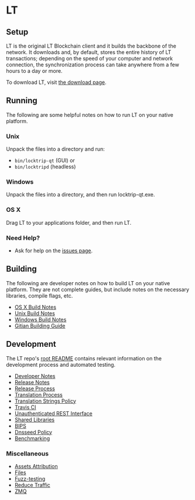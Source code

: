 LT
========

Setup
---------------------
LT is the original LT Blockchain client and it builds the backbone of the network. It downloads and, by default, stores the entire history of LT transactions; depending on the speed of your computer and network connection, the synchronization process can take anywhere from a few hours to a day or more.

To download LT, visit [the download page](https://github.com/LockTrip/Blockchain/releases).

Running
---------------------
The following are some helpful notes on how to run LT on your native platform.

### Unix

Unpack the files into a directory and run:

- `bin/locktrip-qt` (GUI) or
- `bin/locktripd` (headless)

### Windows

Unpack the files into a directory, and then run locktrip-qt.exe.

### OS X

Drag LT to your applications folder, and then run LT.

### Need Help?

<!--* See the documentation at the [Bitcoin Wiki](https://en.bitcoin.it/wiki/Main_Page)-->
<!--for help and more information.-->
* Ask for help on the [issues page](https://github.com/LockTrip/Blockchain/issues).

Building
---------------------
The following are developer notes on how to build LT on your native platform. They are not complete guides, but include notes on the necessary libraries, compile flags, etc.

- [OS X Build Notes](build-osx.md)
- [Unix Build Notes](build-unix.md)
- [Windows Build Notes](build-windows.md)
- [Gitian Building Guide](gitian-building.md)

Development
---------------------
The LT repo's [root README](/README.md) contains relevant information on the development process and automated testing.

- [Developer Notes](developer-notes.md)
- [Release Notes](release-notes.md)
- [Release Process](release-process.md)
- [Translation Process](translation_process.md)
- [Translation Strings Policy](translation_strings_policy.md)
- [Travis CI](travis-ci.md)
- [Unauthenticated REST Interface](REST-interface.md)
- [Shared Libraries](shared-libraries.md)
- [BIPS](bips.md)
- [Dnsseed Policy](dnsseed-policy.md)
- [Benchmarking](benchmarking.md)

### Miscellaneous
- [Assets Attribution](assets-attribution.md)
- [Files](files.md)
- [Fuzz-testing](fuzzing.md)
- [Reduce Traffic](reduce-traffic.md)
- [ZMQ](zmq.md)
